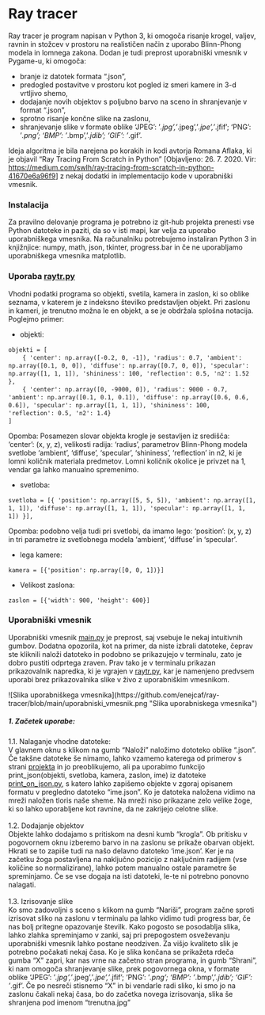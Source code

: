<h1 class="code-line" data-line-start=0 data-line-end=1 ><a id="Ray_tracer_0"></a>Ray tracer</h1>
<p class="has-line-data" data-line-start="2" data-line-end="3">Ray tracer je program napisan v Python 3, ki omogoča risanje krogel, valjev, ravnin in stožcev v prostoru na realističen način z uporabo Blinn-Phong modela in lomnega zakona. Dodan je tudi preprost uporabniški vmesnik v Pygame-u, ki omogoča:</p>
<ul>
<li class="has-line-data" data-line-start="3" data-line-end="4">branje iz datotek formata “.json”,</li>
<li class="has-line-data" data-line-start="4" data-line-end="5">predogled postavitve v prostoru kot pogled iz smeri kamere in 3-d vrtljivo shemo,</li>
<li class="has-line-data" data-line-start="5" data-line-end="6">dodajanje novih objektov s poljubno barvo na sceno in shranjevanje v format “.json”,</li>
<li class="has-line-data" data-line-start="6" data-line-end="7">sprotno risanje končne slike na zaslonu,</li>
<li class="has-line-data" data-line-start="7" data-line-end="9">shranjevanje slike v formate oblike ‘JPEG’: ’<em>.jpg’,’</em>.jpeg’,’<em>.jpe’,’</em>.jfif’; ‘PNG’: ’<em>.png’; ‘BMP’: ’</em>.bmp’,’<em>.jdib’; ‘GIF’: ’</em>.gif’.</li>
</ul>
<p class="has-line-data" data-line-start="9" data-line-end="10">Ideja algoritma je bila narejena po korakih in kodi avtorja Romana Aflaka, ki je objavil “Ray Tracing From Scratch in Python” [Objavljeno: 26. 7. 2020. Vir:  <a href="https://medium.com/swlh/ray-tracing-from-scratch-in-python-41670e6a96f9">https://medium.com/swlh/ray-tracing-from-scratch-in-python-41670e6a96f9</a>] z nekaj dodatki in implementacijo kode v uporabniški vmesnik.</p>
<h3 class="code-line" data-line-start=10 data-line-end=11 ><a id="Instalacija_10"></a>Instalacija</h3>
<p class="has-line-data" data-line-start="11" data-line-end="12">Za pravilno delovanje programa je potrebno iz git-hub projekta prenesti vse Python datoteke in paziti, da so v isti mapi, kar velja za uporabo uporabniškega vmesnika. Na računalniku potrebujemo instaliran Python 3 in knjižnjice: numpy, math, json, tkinter, progress.bar in če ne uporabljamo uporabniškega vmesnika matplotlib.</p>
<h3 class="code-line" data-line-start=13 data-line-end=14 ><a id="Uporaba_raytrpyhttpsgithubcomenejcafraytracerblobmainraytrpy_13"></a>Uporaba <a href="https://github.com/enejcaf/ray-tracer/blob/main/raytr.py">raytr.py</a></h3>
<p class="has-line-data" data-line-start="14" data-line-end="15">Vhodni podatki programa so objekti, svetila, kamera in zaslon, ki so oblike seznama, v katerem je z indeksno številko predstavljen objekt. Pri zaslonu in kameri, je trenutno možna le en objekt, a se je obdržala splošna notacija. Poglejmo primer:</p>
<ul>
<li class="has-line-data" data-line-start="16" data-line-end="17">objekti:</li>
</ul>
<pre><code class="has-line-data" data-line-start="18" data-line-end="23" class="language-sh">objekti = [
    { <span class="hljs-string">'center'</span>: np.array([-<span class="hljs-number">0.2</span>, <span class="hljs-number">0</span>, -<span class="hljs-number">1</span>]), <span class="hljs-string">'radius'</span>: <span class="hljs-number">0.7</span>, <span class="hljs-string">'ambient'</span>: np.array([<span class="hljs-number">0.1</span>, <span class="hljs-number">0</span>, <span class="hljs-number">0</span>]), <span class="hljs-string">'diffuse'</span>: np.array([<span class="hljs-number">0.7</span>, <span class="hljs-number">0</span>, <span class="hljs-number">0</span>]), <span class="hljs-string">'specular'</span>: np.array([<span class="hljs-number">1</span>, <span class="hljs-number">1</span>, <span class="hljs-number">1</span>]), <span class="hljs-string">'shininess'</span>: <span class="hljs-number">100</span>, <span class="hljs-string">'reflection'</span>: <span class="hljs-number">0.5</span>, <span class="hljs-string">'n2'</span>: <span class="hljs-number">1.52</span> },
    { <span class="hljs-string">'center'</span>: np.array([<span class="hljs-number">0</span>, -<span class="hljs-number">9000</span>, <span class="hljs-number">0</span>]), <span class="hljs-string">'radius'</span>: <span class="hljs-number">9000</span> - <span class="hljs-number">0.7</span>, <span class="hljs-string">'ambient'</span>: np.array([<span class="hljs-number">0.1</span>, <span class="hljs-number">0.1</span>, <span class="hljs-number">0.1</span>]), <span class="hljs-string">'diffuse'</span>: np.array([<span class="hljs-number">0.6</span>, <span class="hljs-number">0.6</span>, <span class="hljs-number">0.6</span>]), <span class="hljs-string">'specular'</span>: np.array([<span class="hljs-number">1</span>, <span class="hljs-number">1</span>, <span class="hljs-number">1</span>]), <span class="hljs-string">'shininess'</span>: <span class="hljs-number">100</span>, <span class="hljs-string">'reflection'</span>: <span class="hljs-number">0.5</span>, <span class="hljs-string">'n2'</span>: <span class="hljs-number">1.4</span>}
]
</code></pre>
<p class="has-line-data" data-line-start="23" data-line-end="24">Opomba: Posamezen slovar objekta krogle je sestavljen iz središča: ‘center’: (x, y, z), velikosti radija: ‘radius’, parametrov Blinn-Phong modela svetlobe ‘ambient’, ‘diffuse’, ‘specular’, ‘shininess’, ‘reflection’ in n2, ki je lomni količnik materiala predmetov. Lomni količnik okolice je privzet na 1, vendar ga lahko manualno spremenimo.</p>
<ul>
<li class="has-line-data" data-line-start="24" data-line-end="25">svetloba:</li>
</ul>
<pre><code class="has-line-data" data-line-start="26" data-line-end="28" class="language-sh">svetloba = [{ <span class="hljs-string">'position'</span>: np.array([<span class="hljs-number">5</span>, <span class="hljs-number">5</span>, <span class="hljs-number">5</span>]), <span class="hljs-string">'ambient'</span>: np.array([<span class="hljs-number">1</span>, <span class="hljs-number">1</span>, <span class="hljs-number">1</span>]), <span class="hljs-string">'diffuse'</span>: np.array([<span class="hljs-number">1</span>, <span class="hljs-number">1</span>, <span class="hljs-number">1</span>]), <span class="hljs-string">'specular'</span>: np.array([<span class="hljs-number">1</span>, <span class="hljs-number">1</span>, <span class="hljs-number">1</span>]) }],
</code></pre>
<p class="has-line-data" data-line-start="28" data-line-end="29">Opomba: podobno velja tudi pri svetlobi, da imamo lego: ‘position’: (x, y, z) in tri parametre iz svetlobnega modela ‘ambient’, ‘diffuse’ in ‘specular’.</p>
<ul>
<li class="has-line-data" data-line-start="29" data-line-end="30">lega kamere:</li>
</ul>
<pre><code class="has-line-data" data-line-start="31" data-line-end="33" class="language-sh">kamera = [{<span class="hljs-string">'position'</span>: np.array([<span class="hljs-number">0</span>, <span class="hljs-number">0</span>, <span class="hljs-number">1</span>])}]
</code></pre>
<ul>
<li class="has-line-data" data-line-start="33" data-line-end="34">Velikost zaslona:</li>
</ul>
<pre><code class="has-line-data" data-line-start="35" data-line-end="37" class="language-sh">zaslon = [{<span class="hljs-string">'width'</span>: <span class="hljs-number">900</span>, <span class="hljs-string">'height'</span>: <span class="hljs-number">600</span>}]
</code></pre>
<h3 class="code-line" data-line-start=38 data-line-end=39 ><a id="Uporabniki_vmesnik_38"></a>Uporabniški vmesnik</h3>
<p class="has-line-data" data-line-start="39" data-line-end="40">Uporabniški vmesnik <a href="https://github.com/enejcaf/ray-tracer/blob/main/main.py">main.py</a> je preprost, saj vsebuje le nekaj intuitivnih gumbov. Dodatna opozorila, kot na primer, da niste izbrali datoteke, čeprav ste kliknili naloži datoteko in podobno se prikazujejo v terminalu, zato je dobro pustiti odprtega zraven. Prav tako je v terminalu prikazan prikazovalnik napredka, ki je vgrajen v <a href="https://github.com/enejcaf/ray-tracer/blob/main/raytr.py">raytr.py</a>, kar je namenjeno predvsem uporabi brez prikazovalnika slike v živo z uporabniškim vmesnikom.

</p>![Slika uporabniškega vmesnika](https://github.com/enejcaf/ray-tracer/blob/main/uporabniski_vmesnik.png "Slika uporabniskega vmesnika")

<h5 class="code-line" data-line-start=43 data-line-end=44 ><a id="1_Zaetek_uporabe_43"></a>1. Začetek uporabe:</h5>
<p class="has-line-data" data-line-start="44" data-line-end="51">1.1. Nalaganje vhodne datoteke:<br>
V glavnem oknu s klikom na gumb “Naloži” naložimo dototeko oblike “.json”. Če takšne datoteke še nimamo, lahko vzamemo katerega od primerov s strani <a href="https://github.com/enejcaf/ray-tracer">projekta</a> in jo preoblikujemo, ali pa uporabimo funkcijo<br>
print_json(objekti, svetloba, kamera, zaslon, ime) iz datoteke <a href="https://github.com/enejcaf/ray-tracer/blob/main/print_on_json.py">print_on_json.py</a>, s katero lahko zapišemo objekte v zgoraj opisanem formatu v pregledno datoteko “ime.json”. Ko je datoteka naložena vidimo na mreži naložen tloris naše sheme. Na mreži niso prikazane zelo velike žoge, ki so lahko uporabljene kot ravnine, da ne zakrijejo celotne slike.<br>
<br>
1.2. Dodajanje objektov<br>
Objekte lahko dodajamo s pritiskom na desni kumb “krogla”. Ob pritisku v pogovornem oknu izberemo barvo in na zaslonu se prikaže obarvan objekt. Hkrati se to zapiše tudi na našo delavno datoteko ‘ime.json’. Ker je na začetku žoga postavljena na naključno pozicijo z naključnim radijem (vse količine so normalizirane), lahko potem manualno ostale parametre še spreminjamo. Če se vse dogaja na isti datoteki, le-te ni potrebno ponovno nalagati.<br>
<br>
1.3. Izrisovanje slike<br>
Ko smo zadovoljni s sceno s klikom na gumb “Nariši”, program začne sproti izrisovat sliko na zaslonu v terminalu pa lahko vidimo tudi progress bar, če nas bolj pritegne opazovanje številk. Kako pogosto se posodablja slika, lahko zlahka spreminjamo v zanki, saj pri prepogostem osveževanju uporabniški vmesnik lahko postane neodziven. Za višjo kvaliteto slik je potrebno počakati nekaj časa. Ko je slika končana se prikažeta rdeča gumba “X” zapri, kar nas vrne na začetno stran programa, in gumb “Shrani”, ki nam omogoča shranjevanje slike, prek pogovornega okna, v formate oblike ‘JPEG’: ’<em>.jpg’,’</em>.jpeg’,’<em>.jpe’,’</em>.jfif’; ‘PNG’: ’<em>.png’; ‘BMP’: ’</em>.bmp’,’<em>.jdib’; ‘GIF’: ’</em>.gif’. Če po nesreči stisnemo “X” in bi vendarle radi sliko, ki smo jo na zaslonu čakali nekaj časa, bo do začetka novega izrisovanja, slika še shranjena pod imenom “trenutna.jpg”</p>
